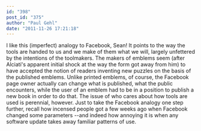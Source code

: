 ```yaml
---
id: "398"
post_id: "375"
author: "Paul Gehl"
date: "2011-11-26 17:21:18"
---
```

I like this (imperfect) analogy to Facebook, Sean! It points to the way the tools are handed to us and we make of them what we will, largely unfettered by the intentions of the toolmakers. The makers of emblems seem (after Alciati's apparent initial shock at the way the form got away from him) to have accepted the notion of readers inventing new puzzles on the basis of the published emblems. Unlike printed emblems, of course, the Facebook page owner actually can change what is published, what the public encounters, while the user of an emblem had to be in a position to publish a new book in order to do that. The issue of who cares about how tools are used is perennial, however. Just to take the Facebook analogy one step further, recall how incensed people got a few weeks ago when Facebook changed some parameters --and indeed how annoying it is when any software update takes away familiar patterns of use.
